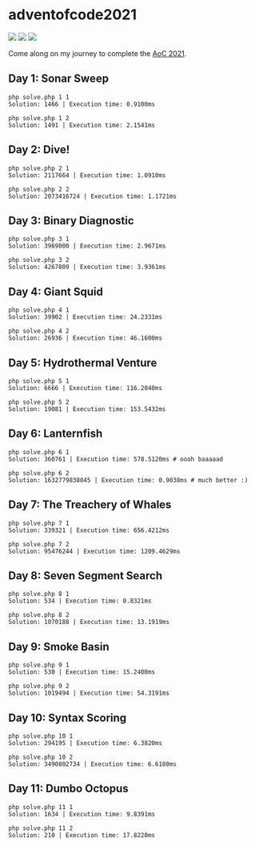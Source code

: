 # adventofcode2021

![](https://img.shields.io/badge/day%20📅-18-blue) ![](https://img.shields.io/badge/stars%20⭐-22-yellow) ![](https://img.shields.io/badge/days%20completed-11-red)

Come along on my journey to complete the [AoC 2021](https://adventofcode.com/).


## Day 1: Sonar Sweep
```shell
php solve.php 1 1
Solution: 1466 | Execution time: 0.9100ms

php solve.php 1 2
Solution: 1491 | Execution time: 2.1541ms
```

## Day 2: Dive!
```shell
php solve.php 2 1
Solution: 2117664 | Execution time: 1.0910ms

php solve.php 2 2
Solution: 2073416724 | Execution time: 1.1721ms
```


## Day 3: Binary Diagnostic
```shell
php solve.php 3 1
Solution: 3969000 | Execution time: 2.9671ms

php solve.php 3 2
Solution: 4267809 | Execution time: 3.9361ms
```

## Day 4: Giant Squid
```shell
php solve.php 4 1
Solution: 39902 | Execution time: 24.2331ms

php solve.php 4 2
Solution: 26936 | Execution time: 46.1600ms
```


## Day 5: Hydrothermal Venture
```shell
php solve.php 5 1
Solution: 6666 | Execution time: 116.2040ms

php solve.php 5 2
Solution: 19081 | Execution time: 153.5432ms
```


## Day 6: Lanternfish
```shell
php solve.php 6 1
Solution: 360761 | Execution time: 578.5120ms # oooh baaaaad

php solve.php 6 2
Solution: 1632779838045 | Execution time: 0.9038ms # much better :)
```


## Day 7: The Treachery of Whales
```shell
php solve.php 7 1
Solution: 339321 | Execution time: 656.4212ms

php solve.php 7 2
Solution: 95476244 | Execution time: 1209.4629ms
```


## Day 8: Seven Segment Search
```shell
php solve.php 8 1
Solution: 534 | Execution time: 0.8321ms

php solve.php 8 2
Solution: 1070188 | Execution time: 13.1919ms
```


## Day 9: Smoke Basin
```shell
php solve.php 9 1
Solution: 530 | Execution time: 15.2400ms

php solve.php 9 2
Solution: 1019494 | Execution time: 54.3191ms
```


## Day 10: Syntax Scoring
```shell
php solve.php 10 1
Solution: 294195 | Execution time: 6.3820ms

php solve.php 10 2
Solution: 3490802734 | Execution time: 6.6180ms
```


## Day 11: Dumbo Octopus
```shell
php solve.php 11 1
Solution: 1634 | Execution time: 9.8391ms

php solve.php 11 2
Solution: 210 | Execution time: 17.8220ms
```
